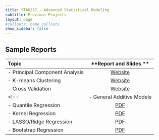 ```yaml
---
title: STA6257 - Advanced Statistical Modeling
subtitle: Previous Projects
layout: page
#callouts: home_callouts
show_sidebar: false
---
```


## Sample Reports

| **Topic** | **Report and Slides ** | 
|:-----------------------|:-:|
| - Principal Component Analysis   | [Website](https://bjcarr08.github.io/STA6257_Project_PCA/) | 
| - K-means Clustering   | [Website](http://kmean.scrib.ink/)   | 
| - Cross Validation| [Website](https://odo4321.github.io/STA6257_CCross-Validation/)   | 
<!-- | - General Additive Models   | [PDF](https://github.com/acohenstat/STA6257/blob/main/Archive/GAM_Summer2022.pdf)   | [.R](https://github.com/acohenstat/STA6257/blob/main/Archive/GAM_RCode.R) | 
| - Quantile Regression   | [PDF](https://github.com/acohenstat/STA6257/blob/main/Archive/Quantile_Regression_Summer2022.pdf)   | [.R](https://github.com/acohenstat/STA6257/blob/main/Archive/QunatileRegression.zip) | 
| - Kernel Regression   | [PDF](https://github.com/acohenstat/STA6257/blob/main/Archive/SampleReport_kernelregression.pdf)   | [.R]() | 
| - LASSO/Ridge Regression   | [PDF](https://github.com/acohenstat/STA6257/blob/main/Archive/LassoRegression.pdf)   | [.R]() | 
| - Bootstrap Regression   | [PDF](https://github.com/acohenstat/STA6257/blob/main/Archive/SampleReport_BootstrapRegression.pdf)   | [.R]() |  -->

